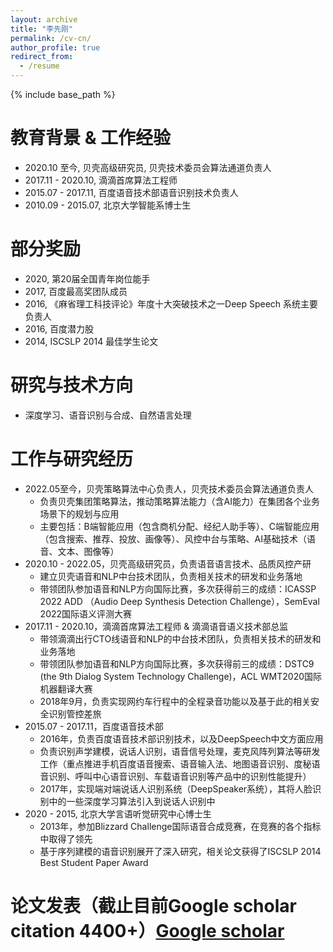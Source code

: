 ```yaml
---
layout: archive
title: "李先刚"
permalink: /cv-cn/
author_profile: true
redirect_from:
  - /resume
---
```


{% include base_path %}

教育背景 & 工作经验
======
* 2020.10 至今, 贝壳高级研究员, 贝壳技术委员会算法通道负责人
* 2017.11 - 2020.10,    滴滴首席算法工程师
* 2015.07 - 2017.11,    百度语音技术部语音识别技术负责人
* 2010.09 - 2015.07,    北京大学智能系博士生

部分奖励
======
* 2020, 第20届全国青年岗位能手
* 2017, 百度最高奖团队成员
* 2016, 《麻省理工科技评论》年度十大突破技术之一Deep Speech 系统主要负责人
* 2016, 百度潜力股
* 2014, ISCSLP 2014 最佳学生论文

研究与技术方向
======
* 深度学习、语音识别与合成、自然语言处理

工作与研究经历
======
* 2022.05至今，贝壳策略算法中心负责人，贝壳技术委员会算法通道负责人
  * 负责贝壳集团策略算法，推动策略算法能力（含AI能力）在集团各个业务场景下的规划与应用
  * 主要包括：B端智能应用（包含商机分配、经纪人助手等）、C端智能应用（包含搜索、推荐、投放、画像等）、风控中台与策略、AI基础技术（语音、文本、图像等）
* 2020.10 - 2022.05，贝壳高级研究员，负责语音语言技术、品质风控产研
  * 建立贝壳语音和NLP中台技术团队，负责相关技术的研发和业务落地
  * 带领团队参加语音和NLP方向国际比赛，多次获得前三的成绩：ICASSP 2022 ADD （Audio Deep Synthesis Detection Challenge），SemEval 2022国际语义评测大赛
* 2017.11 - 2020.10，滴滴首席算法工程师 & 滴滴语音语义技术部总监
  * 带领滴滴出行CTO线语音和NLP的中台技术团队，负责相关技术的研发和业务落地
  * 带领团队参加语音和NLP方向国际比赛，多次获得前三的成绩：DSTC9 (the 9th Dialog System Technology Challenge)，ACL WMT2020国际机器翻译大赛
  * 2018年9月，负责实现网约车行程中的全程录音功能以及基于此的相关安全识别管控差旅
* 2015.07 - 2017.11，百度语音技术部
  * 2016年，负责百度语音技术部识别技术，以及DeepSpeech中文方面应用
  * 负责识别声学建模，说话人识别，语音信号处理，麦克风阵列算法等研发工作（重点推进手机百度语音搜索、语音输入法、地图语音识别、度秘语音识别、呼叫中心语音识别、车载语音识别等产品中的识别性能提升）
  * 2017年，实现端对端说话人识别系统（DeepSpeaker系统），其将人脸识别中的一些深度学习算法引入到说话人识别中
* 2020 - 2015, 北京大学言语听觉研究中心博士生
  * 2013年，参加Blizzard Challenge国际语音合成竞赛，在竞赛的各个指标中取得了领先
  * 基于序列建模的语音识别展开了深入研究，相关论文获得了ISCSLP 2014 Best Student Paper Award

论文发表（截止目前Google scholar citation 4400+）[Google scholar](https://scholar.google.com/citations?user=80YNQwMAAAAJ&hl=zh-CN)
======
